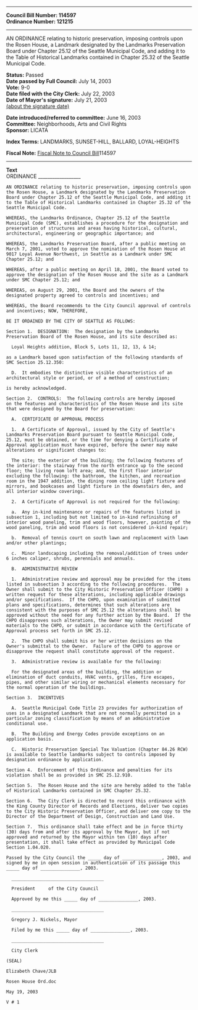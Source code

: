 * * * * *  
  
**Council Bill Number: [](#h0)[](#h2)114597**   
**Ordinance Number: 121215**  
  
* * * * *  
  
AN ORDINANCE relating to historic preservation, imposing controls upon the Rosen House, a Landmark designated by the Landmarks Preservation Board under Chapter 25.12 of the Seattle Municipal Code, and adding it to the Table of Historical Landmarks contained in Chapter 25.32 of the Seattle Municipal Code.  
  
**Status:** Passed   
**Date passed by Full Council:** July 14, 2003   
**Vote:** 9-0   
**Date filed with the City Clerk:** July 22, 2003   
**Date of Mayor's signature:** July 21, 2003   
[(about the signature date)](/~public/approvaldate.htm)   
  
  
**Date introduced/referred to committee:** June 16, 2003   
**Committee:** Neighborhoods, Arts and Civil Rights   
**Sponsor:** LICATA   
  
**Index Terms:** LANDMARKS, SUNSET-HILL, BALLARD, LOYAL-HEIGHTS  
  
**Fiscal Note:** [Fiscal Note to Council Bill](http://clerk.seattle.gov/~public/fnote/114597.htm)[](#h1)[](#h3)114597  
  
* * * * *  
  
**Text**  
    ORDINANCE __________________  
  
    AN ORDINANCE relating to historic preservation, imposing controls upon  
    the Rosen House, a Landmark designated by the Landmarks Preservation  
    Board under Chapter 25.12 of the Seattle Municipal Code, and adding it  
    to the Table of Historical Landmarks contained in Chapter 25.32 of the  
    Seattle Municipal Code.  
  
    WHEREAS, the Landmarks Ordinance, Chapter 25.12 of the Seattle  
    Municipal Code (SMC), establishes a procedure for the designation and  
    preservation of structures and areas having historical, cultural,  
    architectural, engineering or geographic importance; and  
  
    WHEREAS, the Landmarks Preservation Board, after a public meeting on  
    March 7, 2001, voted to approve the nomination of the Rosen House at  
    9017 Loyal Avenue Northwest, in Seattle as a Landmark under SMC  
    Chapter 25.12; and  
  
    WHEREAS, after a public meeting on April 18, 2001, the Board voted to  
    approve the designation of the Rosen House and the site as a Landmark  
    under SMC Chapter 25.12; and  
  
    WHEREAS, on August 29, 2001, the Board and the owners of the  
    designated property agreed to controls and incentives; and  
  
    WHEREAS, the Board recommends to the City Council approval of controls  
    and incentives; NOW, THEREFORE,  
  
    BE IT ORDAINED BY THE CITY OF SEATTLE AS FOLLOWS:  
  
    Section 1.  DESIGNATION:  The designation by the Landmarks  
    Preservation Board of the Rosen House, and its site described as:  
  
      Loyal Heights addition, Block 5, Lots 11, 12, 13, & 14;  
  
    as a Landmark based upon satisfaction of the following standards of  
    SMC Section 25.12.350:  
  
      D.  It embodies the distinctive visible characteristics of an  
    architectural style or period, or of a method of construction;  
  
    is hereby acknowledged.  
  
    Section 2.  CONTROLS:  The following controls are hereby imposed  
    on the features and characteristics of the Rosen House and its site  
    that were designed by the Board for preservation:  
  
      A.  CERTIFICATE OF APPROVAL PROCESS  
  
      1.  A Certificate of Approval, issued by the City of Seattle's  
    Landmarks Preservation Board pursuant to Seattle Municipal Code,  
    25.12, must be obtained, or the time for denying a Certificate of  
    Approval application must have expired, before the owner may make  
    alterations or significant changes to:  
  
      The site; the exterior of the building; the following features of  
    the interior: the stairway from the north entrance up to the second  
    floor; the living room loft area; and, the first floor interior  
    excluding the following: the bathroom, the kitchen, and recreation  
    room in the 1947 addition, the dining room ceiling light fixture and  
    mirrors, and bookcases and light fixture in the downstairs den, and  
    all interior window coverings.  
  
      2.  A Certificate of Approval is not required for the following:  
  
      a.  Any in-kind maintenance or repairs of the features listed in  
    subsection 1, including but not limited to in-kind refinishing of  
    interior wood paneling, trim and wood floors, however, painting of the  
    wood paneling, trim and wood floors is not considered in-kind repair;  
  
      b.  Removal of tennis court on south lawn and replacement with lawn  
    and/or other plantings;  
  
      c.  Minor landscaping including the removal/addition of trees under  
    6 inches caliper, shrubs, perennials and annuals.  
  
      B.  ADMINISTRATIVE REVIEW  
  
      1.  Administrative review and approval may be provided for the items  
    listed in subsection 3 according to the following procedures.  The  
    Owner shall submit to the City Historic Preservation Officer (CHPO) a  
    written request for these alterations, including applicable drawings  
    and/or specifications.  If the CHPO, upon examination of submitted  
    plans and specifications, determines that such alterations are  
    consistent with the purposes of SMC 25.12 the alterations shall be  
    approved without the need for any further action by the Board.  If the  
    CHPO disapproves such alterations, the Owner may submit revised  
    materials to the CHPO, or submit in accordance with the Certificate of  
    Approval process set forth in SMC 25.12.  
  
      2.  The CHPO shall submit his or her written decisions on the  
    Owner's submittal to the Owner.  Failure of the CHPO to approve or  
    disapprove the request shall constitute approval of the request.  
  
      3.  Administrative review is available for the following:  
  
      For the designated areas of the building, the addition or  
    elimination of duct conduits, HVAC vents, grilles, fire escapes,  
    pipes, and other similar wiring or mechanical elements necessary for  
    the normal operation of the buildings.  
  
    Section 3.  INCENTIVES  
  
      A.  Seattle Municipal Code Title 23 provides for authorization of  
    uses in a designated Landmark that are not normally permitted in a  
    particular zoning classification by means of an administrative  
    conditional use.  
  
      B.  The Building and Energy Codes provide exceptions on an  
    application basis.  
  
      C.  Historic Preservation Special Tax Valuation (Chapter 84.26 RCW)  
    is available to Seattle landmarks subject to controls imposed by  
    designation ordinance by application.  
  
    Section 4.  Enforcement of this Ordinance and penalties for its  
    violation shall be as provided in SMC 25.12.910.  
  
    Section 5.  The Rosen House and the site are hereby added to the Table  
    of Historical Landmarks contained in SMC Chapter 25.32.  
  
    Section 6.  The City Clerk is directed to record this ordinance with  
    the King County Director of Records and Elections, deliver two copies  
    to the City Historic Preservation Officer, and deliver one copy to the  
    Director of the Department of Design, Construction and Land Use.  
  
    Section 7.  This ordinance shall take effect and be in force thirty  
    (30) days from and after its approval by the Mayor, but if not  
    approved and returned by the Mayor within ten (10) days after  
    presentation, it shall take effect as provided by Municipal Code  
    Section 1.04.020.  
  
    Passed by the City Council the _____ day of _______________, 2003, and  
    signed by me in open session in authentication of its passage this  
    _____ day of _______________, 2003.  
  
      ___________________________________  
  
      President     of the City Council  
  
      Approved by me this _____ day of _______________, 2003.  
  
      ___________________________________  
  
      Gregory J. Nickels, Mayor  
  
      Filed by me this _____ day of _______________, 2003.  
  
      ___________________________________  
  
      City Clerk  
  
    (SEAL)  
  
    Elizabeth Chave/JLB  
  
    Rosen House Ord.doc  
  
    May 19, 2003  
  
    V # 1  
